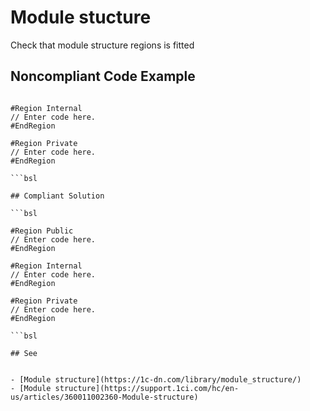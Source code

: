 # Module stucture

Check that module structure regions is fitted

## Noncompliant Code Example

```bsl

#Region Internal
// Enter code here.
#EndRegion

#Region Private
// Enter code here.
#EndRegion

```bsl

## Compliant Solution

```bsl

#Region Public
// Enter code here.
#EndRegion

#Region Internal
// Enter code here.
#EndRegion

#Region Private
// Enter code here.
#EndRegion

```bsl

## See


- [Module structure](https://1c-dn.com/library/module_structure/)
- [Module structure](https://support.1ci.com/hc/en-us/articles/360011002360-Module-structure)
